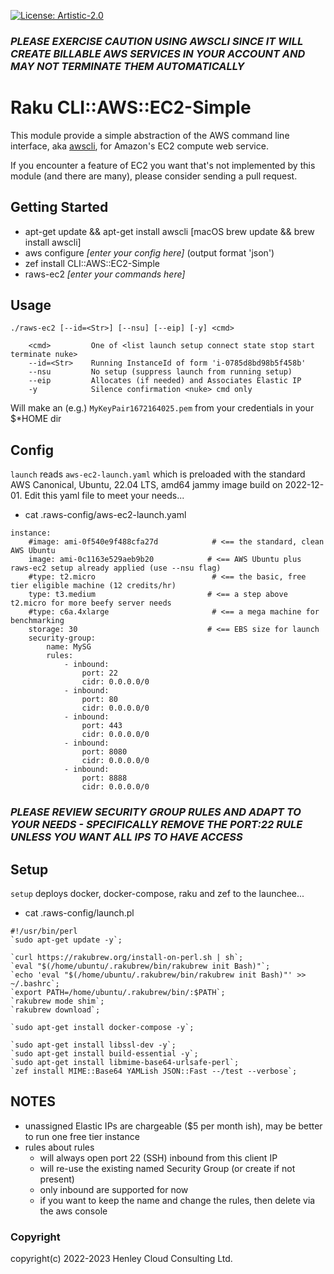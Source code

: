 [![License: Artistic-2.0](https://img.shields.io/badge/License-Artistic%202.0-0298c3.svg)](https://opensource.org/licenses/Artistic-2.0)

### _PLEASE EXERCISE CAUTION USING AWSCLI SINCE IT WILL CREATE BILLABLE AWS SERVICES IN YOUR ACCOUNT AND MAY NOT TERMINATE THEM AUTOMATICALLY_

# Raku CLI::AWS::EC2-Simple

This module provide a simple abstraction of the AWS command line interface, aka [awscli](https://aws.amazon.com/cli/), for Amazon's EC2 compute web service.

If you encounter a feature of EC2 you want that's not implemented by this module (and there are many), please consider sending a pull request.

## Getting Started

- apt-get update && apt-get install awscli [macOS brew update && brew install awscli]
- aws configure _[enter your config here]_  (output format 'json')
- zef install CLI::AWS::EC2-Simple
- raws-ec2 _[enter your commands here]_

## Usage

```
./raws-ec2 [--id=<Str>] [--nsu] [--eip] [-y] <cmd>
  
    <cmd>         One of <list launch setup connect state stop start terminate nuke>
    --id=<Str>    Running InstanceId of form 'i-0785d8bd98b5f458b'
    --nsu         No setup (suppress launch from running setup)
    --eip         Allocates (if needed) and Associates Elastic IP
    -y            Silence confirmation <nuke> cmd only
```

Will make an (e.g.) ```MyKeyPair1672164025.pem``` from your credentials in your $*HOME dir

## Config

```launch``` reads ```aws-ec2-launch.yaml``` which is preloaded with the standard AWS Canonical, Ubuntu, 22.04 LTS, amd64 jammy image build on 2022-12-01.
Edit this yaml file to meet your needs...

- cat .raws-config/aws-ec2-launch.yaml 

```
instance:
    #image: ami-0f540e9f488cfa27d            # <== the standard, clean AWS Ubuntu
    image: ami-0c1163e529aeb9b20            # <== AWS Ubuntu plus raws-ec2 setup already applied (use --nsu flag)
    #type: t2.micro                          # <== the basic, free tier eligible machine (12 credits/hr)
    type: t3.medium                         # <== a step above t2.micro for more beefy server needs
    #type: c6a.4xlarge                       # <== a mega machine for benchmarking
    storage: 30                             # <== EBS size for launch
    security-group:
        name: MySG
        rules:
            - inbound:
                port: 22
                cidr: 0.0.0.0/0
            - inbound:
                port: 80
                cidr: 0.0.0.0/0
            - inbound:
                port: 443
                cidr: 0.0.0.0/0
            - inbound:
                port: 8080
                cidr: 0.0.0.0/0
            - inbound:
                port: 8888
                cidr: 0.0.0.0/0
```

### _PLEASE REVIEW SECURITY GROUP RULES AND ADAPT TO YOUR NEEDS - SPECIFICALLY REMOVE THE PORT:22 RULE UNLESS YOU WANT ALL IPS TO HAVE ACCESS_

## Setup

```setup``` deploys docker, docker-compose, raku and zef to the launchee...

- cat .raws-config/launch.pl

```
#!/usr/bin/perl
`sudo apt-get update -y`;

`curl https://rakubrew.org/install-on-perl.sh | sh`;
`eval "$(/home/ubuntu/.rakubrew/bin/rakubrew init Bash)"`;
`echo 'eval "$(/home/ubuntu/.rakubrew/bin/rakubrew init Bash)"' >> ~/.bashrc`;
`export PATH=/home/ubuntu/.rakubrew/bin/:$PATH`;
`rakubrew mode shim`;
`rakubrew download`;

`sudo apt-get install docker-compose -y`;

`sudo apt-get install libssl-dev -y`;
`sudo apt-get install build-essential -y`;
`sudo apt-get install libmime-base64-urlsafe-perl`;
`zef install MIME::Base64 YAMLish JSON::Fast --/test --verbose`;
```

## NOTES

- unassigned Elastic IPs are chargeable ($5 per month ish), may be better to run one free tier instance
- rules about rules
  - will always open port 22 (SSH) inbound from this client IP
  - will re-use the existing named Security Group (or create if not present)
  - only inbound are supported for now 
  -  if you want to keep the name and change the rules, then delete via the aws console

### Copyright
copyright(c) 2022-2023 Henley Cloud Consulting Ltd.
